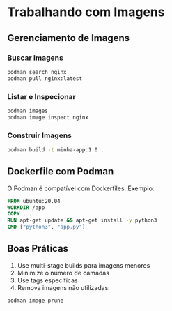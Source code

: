 # Trabalhando com Imagens

## Gerenciamento de Imagens

### Buscar Imagens
```bash
podman search nginx
podman pull nginx:latest
```

### Listar e Inspecionar
```bash
podman images
podman image inspect nginx
```

### Construir Imagens
```bash
podman build -t minha-app:1.0 .
```

## Dockerfile com Podman

O Podman é compatível com Dockerfiles. Exemplo:

```Dockerfile
FROM ubuntu:20.04
WORKDIR /app
COPY . .
RUN apt-get update && apt-get install -y python3
CMD ["python3", "app.py"]
```

## Boas Práticas

1. Use multi-stage builds para imagens menores
2. Minimize o número de camadas
3. Use tags específicas
4. Remova imagens não utilizadas:

```bash
podman image prune
```